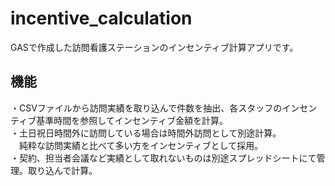 # incentive_calculation
GASで作成した訪問看護ステーションのインセンティブ計算アプリです。

## 機能
・CSVファイルから訪問実績を取り込んで件数を抽出、各スタッフのインセンティブ基準時間を参照してインセンティブ金額を計算。  
・土日祝日時間外に訪問している場合は時間外訪問として別途計算。  
　純粋な訪問実績と比べて多い方をインセンティブとして採用。  
・契約、担当者会議など実績として取れないものは別途スプレッドシートにて管理。取り込んで計算。  
